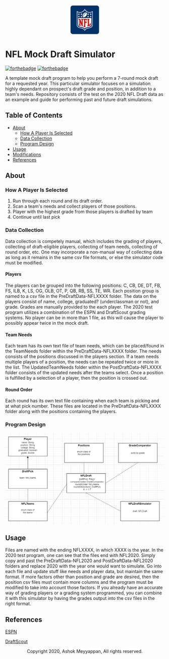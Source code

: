 <p align="center">
  <img src="Images/NFLMockDraftSimulator_NFLLogo.png" length="50" width="100">
</p>

# NFL Mock Draft Simulator

[![forthebadge](https://forthebadge.com/images/badges/made-with-java.svg)](http://forthebadge.com)
[![forthebadge](https://forthebadge.com/images/badges/ctrl-c-ctrl-v.svg)](http://forthebadge.com)

A template mock draft program to help you perform a 7-round mock draft for a requested year. This particular simulator focuses on a simulation highly dependant on prospect's draft grade and position, in addition to a team's needs. Repository consists of the test on the 2020 NFL Draft data as an example and guide for performing past and future draft simulations. 

## Table of Contents
- [About](#about)
  - [How A Player Is Selected](#how-a-player-is-selected)
  - [Data Collection](#data-collection)
  - [Program Design](#program-design)
- [Usage](#usage)
- [Modifications](#modifications)
- [References](#references)

## About

### How A Player Is Selected

1. Run through each round and its draft order.
2. Scan a team's needs and collect players of those positions.
3. Player with the highest grade from those players is drafted by team
4. Continue until last pick

### Data Collection

Data collection is competely manual, which includes the grading of players, collecting of draft-eligible players, collecting of team needs, collecting of round order, etc. One may incorporate a non-manual way of collecting data as long as it remains in the same csv file formats, or else the simulator code must be modified. 

#### Players

The players can be grouped into the following positions: C, CB, DE, DT, FB, FS, ILB, K, LS, OG, OLB, OT, P, QB, RB, SS, TE, WR. Each position group is named to a csv file in the PreDraftData-NFLXXXX folder. The data on the players consist of name, college, graduated? (underclassman or not), and grade. Grades are manually provided to the each player. The 2020 test program utilizes a combination of the ESPN and DraftScout grading systems. No player can be in more than 1 file, as this will cause the player to possibly appear twice in the mock draft. 

#### Team Needs

Each team has its own text file of team needs, which can be placed/found in the TeamNeeds folder within the PreDraftData-NFLXXXX folder. The needs consists of the positions discussed in the players section. If a team needs multiple players of a position, the needs can be repeated twice or more in the list. The UpdatedTeamNeeds folder within the PostDraftData-NFLXXXX folder consists of the updated needs after the teams select. Once a position is fulfilled by a selection of a player, then the position is crossed out. 

#### Round Order

Each round has its own text file containing when each team is picking and at what pick number. These files are located in the PreDraftData-NFLXXXX folder along with the positions containing the players. 

### Program Design

<img src="Images/NFLMockDraftSimulator_ProgramStructure.JPG">

## Usage

Files are named with the ending NFLXXXX, in which XXXX is the year. In the 2020 test program, one can see that the files end with NFL2020. Simply copy and past the PreDraftData-NFL2020 and PostDraftData-NFL2020 folders and replace 2020 with the year one would want to simulate. Go into each file and update stuff like needs and player data, but maintain the same format. If more factors other than position and grade are desired, then the position csv files must contain more columns and the program must be modified to take into account those factors. If you already have an accurate way of grading players or a grading system programmed, you can combine it with this simulator by having the grades output into the csv files in the right format. 

## References

[ESPN](https://www.espn.com/nfl/draft/news)

[DraftScout](https://draftscout.com/)

<p align="center">
  Copyright 2020, Ashok Meyyappan, All rights reserved.
</p>
